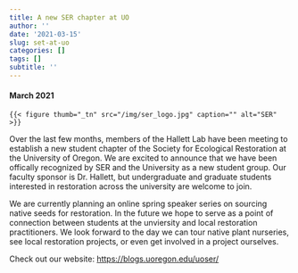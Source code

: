 ```yaml
---
title: A new SER chapter at UO
author: ''
date: '2021-03-15'
slug: set-at-uo
categories: []
tags: []
subtitle: ''
---
```

#### March 2021

    {{< figure thumb="_tn" src="/img/ser_logo.jpg" caption="" alt="SER" >}}


Over the last few months, members of the Hallett Lab have been meeting to establish a new student chapter of the Society for Ecological Restoration at the University of Oregon. We are excited to announce that we have been offically recognized by SER and the University as a new student group.  Our faculty sponsor is Dr. Hallett, but undergraduate and graduate students interested in restoration across the university are welcome to join.  

We are currently planning an online spring speaker series on sourcing native seeds for restoration. In the future we hope to serve as a point of connection between students at the unviersity and local restoration practitioners.  We look forward to the day we can tour native plant nurseries, see local restoration projects, or even get involved in a project ourselves.

Check out our website: https://blogs.uoregon.edu/uoser/

<!--more-->


